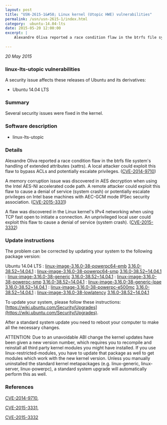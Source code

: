 ```yaml
---
layout: post
title: "USN-2615-1&#58; Linux kernel (Utopic HWE) vulnerabilities"
permalink: /usn/usn-2615-1/index.html
category:  ubuntu-14.04-lts
date: 2015-05-20 12:00:00
excerpt: |
    Alexandre Oliva reported a race condition flaw in the btrfs file system&#39;s handling of extended attributes (xattrs). A local attacker could exploit this flaw to bypass ACLs and potentially escalate privileges. ([CVE-2014-9710](http://people.ubuntu.com/~ubuntu-security/cve/CVE-2014-9710))
    
--- 
```

 
 

*20 May 2015*

### linux-lts-utopic vulnerabilities

A security issue affects these releases of Ubuntu and its derivatives:

* Ubuntu 14.04 LTS

### Summary

Several security issues were fixed in the kernel. 

### Software description

* linux-lts-utopic 

### Details

Alexandre Oliva reported a race condition flaw in the btrfs file system&#39;s handling of extended attributes (xattrs). A local attacker could exploit this flaw to bypass ACLs and potentially escalate privileges. ([CVE-2014-9710](http://people.ubuntu.com/~ubuntu-security/cve/CVE-2014-9710))

A memory corruption issue was discovered in AES decryption when using the Intel AES-NI accelerated code path. A remote attacker could exploit this flaw to cause a denial of service (system crash) or potentially escalate privileges on Intel base machines with AEC-GCM mode IPSec security association. ([CVE-2015-3331](http://people.ubuntu.com/~ubuntu-security/cve/CVE-2015-3331))

A flaw was discovered in the Linux kernel&#39;s IPv4 networking when using TCP fast open to initiate a connection. An unprivileged local user could exploit this flaw to cause a denial of service (system crash). ([CVE-2015-3332](http://people.ubuntu.com/~ubuntu-security/cve/CVE-2015-3332)) 

### Update instructions

The problem can be corrected by updating your system to the following package version:

Ubuntu 14.04 LTS
 : [linux-image-3.16.0-38-powerpc64-emb](https://launchpad.net/ubuntu/+source/linux-lts-utopic) <span> [3.16.0-38.52~14.04.1](https://launchpad.net/ubuntu/+source/linux-lts-utopic/3.16.0-38.52~14.04.1) </span> 
 : [linux-image-3.16.0-38-powerpc64-smp](https://launchpad.net/ubuntu/+source/linux-lts-utopic) <span> [3.16.0-38.52~14.04.1](https://launchpad.net/ubuntu/+source/linux-lts-utopic/3.16.0-38.52~14.04.1) </span> 
 : [linux-image-3.16.0-38-generic](https://launchpad.net/ubuntu/+source/linux-lts-utopic) <span> [3.16.0-38.52~14.04.1](https://launchpad.net/ubuntu/+source/linux-lts-utopic/3.16.0-38.52~14.04.1) </span> 
 : [linux-image-3.16.0-38-powerpc-smp](https://launchpad.net/ubuntu/+source/linux-lts-utopic) <span> [3.16.0-38.52~14.04.1](https://launchpad.net/ubuntu/+source/linux-lts-utopic/3.16.0-38.52~14.04.1) </span> 
 : [linux-image-3.16.0-38-generic-lpae](https://launchpad.net/ubuntu/+source/linux-lts-utopic) <span> [3.16.0-38.52~14.04.1](https://launchpad.net/ubuntu/+source/linux-lts-utopic/3.16.0-38.52~14.04.1) </span> 
 : [linux-image-3.16.0-38-powerpc-e500mc](https://launchpad.net/ubuntu/+source/linux-lts-utopic) <span> [3.16.0-38.52~14.04.1](https://launchpad.net/ubuntu/+source/linux-lts-utopic/3.16.0-38.52~14.04.1) </span> 
 : [linux-image-3.16.0-38-lowlatency](https://launchpad.net/ubuntu/+source/linux-lts-utopic) <span> [3.16.0-38.52~14.04.1](https://launchpad.net/ubuntu/+source/linux-lts-utopic/3.16.0-38.52~14.04.1) </span> 

To update your system, please follow these instructions: [https://wiki.ubuntu.com/Security/Upgrades](https://wiki.ubuntu.com/Security/Upgrades).

After a standard system update you need to reboot your computer to make all the necessary changes.

ATTENTION: Due to an unavoidable ABI change the kernel updates have been given a new version number, which requires you to recompile and reinstall all third party kernel modules you might have installed. If you use linux-restricted-modules, you have to update that package as well to get modules which work with the new kernel version. Unless you manually uninstalled the standard kernel metapackages (e.g. linux-generic, linux-server, linux-powerpc), a standard system upgrade will automatically perform this as well. 

### References

 
 [CVE-2014-9710](http://people.ubuntu.com/~ubuntu-security/cve/CVE-2014-9710), 

 [CVE-2015-3331](http://people.ubuntu.com/~ubuntu-security/cve/CVE-2015-3331), 

 [CVE-2015-3332](http://people.ubuntu.com/~ubuntu-security/cve/CVE-2015-3332)
 


